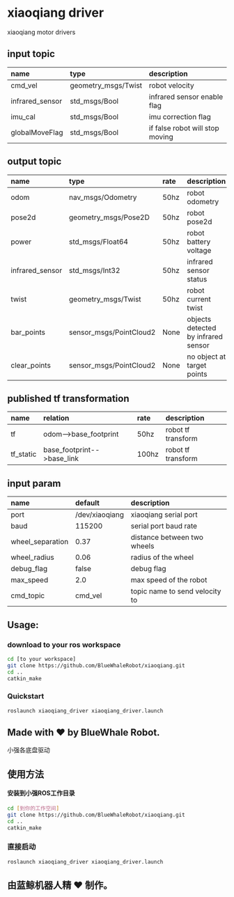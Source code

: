 # xiaoqiang driver
xiaoqiang motor drivers

## input topic
|name|type|description|
|:--|:--|:--|
|cmd_vel|geometry_msgs/Twist|robot velocity|
|infrared_sensor|std_msgs/Bool|infrared sensor enable flag|
|imu_cal|std_msgs/Bool|imu correction flag|
|globalMoveFlag|std_msgs/Bool|if false robot will stop moving|

## output topic
|name|type|rate|description|
|:--|:--|:--|:--|
|odom|nav_msgs/Odometry|50hz|robot odometry|
|pose2d|geometry_msgs/Pose2D|50hz|robot pose2d|
|power|std_msgs/Float64|50hz|robot battery voltage|
|infrared_sensor|std_msgs/Int32|50hz|infrared sensor status|
|twist|geometry_msgs/Twist|50hz|robot current twist|
|bar_points|sensor_msgs/PointCloud2|None|objects detected by infrared sensor|
|clear_points|sensor_msgs/PointCloud2|None|no object at target points|

## published tf transformation
|name|relation|rate|description|
|:--|:--|:--|:--|
|tf|odom-->base_footprint|50hz|robot tf transform|
|tf_static|base_footprint-->base_link|100hz|robot tf transform|

## input param

|name|default|description|
|:--|:--|:--|
|port|/dev/xiaoqiang|xiaoqiang serial port|
|baud|115200|serial port baud rate|
|wheel_separation|0.37|distance between two wheels|
|wheel_radius|0.06|radius of the wheel|
|debug_flag|false|debug flag|
|max_speed|2.0|max speed of the robot|
|cmd_topic|cmd_vel|topic name to send velocity to|


## Usage:
### download to your ros workspace
```bash
cd [to your workspace]
git clone https://github.com/BlueWhaleRobot/xiaoqiang.git
cd ..
catkin_make
```
### Quickstart
```bash
roslaunch xiaoqiang_driver xiaoqiang_driver.launch
```

## Made with :heart: by BlueWhale Robot.


小强各底盘驱动
## 使用方法
#### 安装到小强ROS工作目录

```bash
cd [到你的工作空间]
git clone https://github.com/BlueWhaleRobot/xiaoqiang.git
cd ..
catkin_make
```
### 直接启动

```bash
roslaunch xiaoqiang_driver xiaoqiang_driver.launch
```

## 由蓝鲸机器人精 :heart: 制作。

